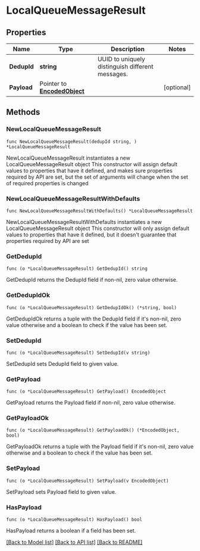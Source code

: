 # LocalQueueMessageResult

## Properties

Name | Type | Description | Notes
------------ | ------------- | ------------- | -------------
**DedupId** | **string** | UUID to uniquely distinguish different messages. | 
**Payload** | Pointer to [**EncodedObject**](EncodedObject.md) |  | [optional] 

## Methods

### NewLocalQueueMessageResult

`func NewLocalQueueMessageResult(dedupId string, ) *LocalQueueMessageResult`

NewLocalQueueMessageResult instantiates a new LocalQueueMessageResult object
This constructor will assign default values to properties that have it defined,
and makes sure properties required by API are set, but the set of arguments
will change when the set of required properties is changed

### NewLocalQueueMessageResultWithDefaults

`func NewLocalQueueMessageResultWithDefaults() *LocalQueueMessageResult`

NewLocalQueueMessageResultWithDefaults instantiates a new LocalQueueMessageResult object
This constructor will only assign default values to properties that have it defined,
but it doesn't guarantee that properties required by API are set

### GetDedupId

`func (o *LocalQueueMessageResult) GetDedupId() string`

GetDedupId returns the DedupId field if non-nil, zero value otherwise.

### GetDedupIdOk

`func (o *LocalQueueMessageResult) GetDedupIdOk() (*string, bool)`

GetDedupIdOk returns a tuple with the DedupId field if it's non-nil, zero value otherwise
and a boolean to check if the value has been set.

### SetDedupId

`func (o *LocalQueueMessageResult) SetDedupId(v string)`

SetDedupId sets DedupId field to given value.


### GetPayload

`func (o *LocalQueueMessageResult) GetPayload() EncodedObject`

GetPayload returns the Payload field if non-nil, zero value otherwise.

### GetPayloadOk

`func (o *LocalQueueMessageResult) GetPayloadOk() (*EncodedObject, bool)`

GetPayloadOk returns a tuple with the Payload field if it's non-nil, zero value otherwise
and a boolean to check if the value has been set.

### SetPayload

`func (o *LocalQueueMessageResult) SetPayload(v EncodedObject)`

SetPayload sets Payload field to given value.

### HasPayload

`func (o *LocalQueueMessageResult) HasPayload() bool`

HasPayload returns a boolean if a field has been set.


[[Back to Model list]](../README.md#documentation-for-models) [[Back to API list]](../README.md#documentation-for-api-endpoints) [[Back to README]](../README.md)



